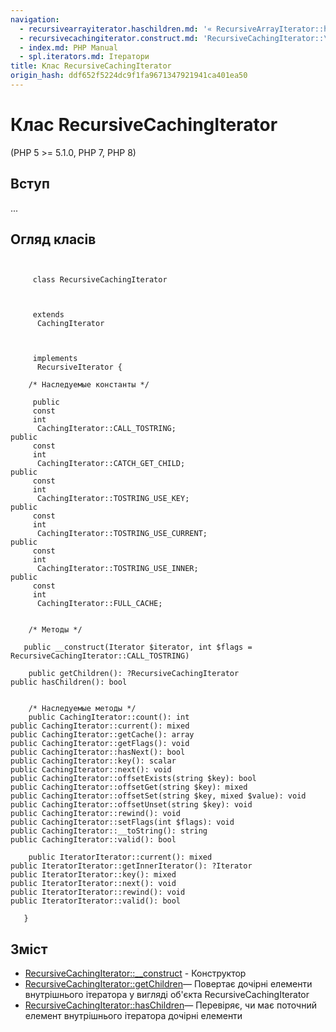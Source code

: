 ```yaml
---
navigation:
  - recursivearrayiterator.haschildren.md: '« RecursiveArrayIterator::hasChildren'
  - recursivecachingiterator.construct.md: 'RecursiveCachingIterator::\_\_construct »'
  - index.md: PHP Manual
  - spl.iterators.md: Ітератори
title: Клас RecursiveCachingIterator
origin_hash: ddf652f5224dc9f1fa9671347921941ca401ea50
---
```

# Клас RecursiveCachingIterator

(PHP 5 >= 5.1.0, PHP 7, PHP 8)

## Вступ

...

## Огляд класів

```classsynopsis

    
     class RecursiveCachingIterator
    

    
     extends
      CachingIterator
    

    
     implements
      RecursiveIterator {

    /* Наследуемые константы */
    
     public
     const
     int
      CachingIterator::CALL_TOSTRING;
public
     const
     int
      CachingIterator::CATCH_GET_CHILD;
public
     const
     int
      CachingIterator::TOSTRING_USE_KEY;
public
     const
     int
      CachingIterator::TOSTRING_USE_CURRENT;
public
     const
     int
      CachingIterator::TOSTRING_USE_INNER;
public
     const
     int
      CachingIterator::FULL_CACHE;


    /* Методы */
    
   public __construct(Iterator $iterator, int $flags = RecursiveCachingIterator::CALL_TOSTRING)

    public getChildren(): ?RecursiveCachingIterator
public hasChildren(): bool


    /* Наследуемые методы */
    public CachingIterator::count(): int
public CachingIterator::current(): mixed
public CachingIterator::getCache(): array
public CachingIterator::getFlags(): void
public CachingIterator::hasNext(): bool
public CachingIterator::key(): scalar
public CachingIterator::next(): void
public CachingIterator::offsetExists(string $key): bool
public CachingIterator::offsetGet(string $key): mixed
public CachingIterator::offsetSet(string $key, mixed $value): void
public CachingIterator::offsetUnset(string $key): void
public CachingIterator::rewind(): void
public CachingIterator::setFlags(int $flags): void
public CachingIterator::__toString(): string
public CachingIterator::valid(): bool

    public IteratorIterator::current(): mixed
public IteratorIterator::getInnerIterator(): ?Iterator
public IteratorIterator::key(): mixed
public IteratorIterator::next(): void
public IteratorIterator::rewind(): void
public IteratorIterator::valid(): bool

   }
```

## Зміст

-   [RecursiveCachingIterator::\_\_construct](recursivecachingiterator.construct.md) \- Конструктор
-   [RecursiveCachingIterator::getChildren](recursivecachingiterator.getchildren.md)— Повертає дочірні елементи внутрішнього ітератора у вигляді об'єкта RecursiveCachingIterator
-   [RecursiveCachingIterator::hasChildren](recursivecachingiterator.haschildren.md)— Перевіряє, чи має поточний елемент внутрішнього ітератора дочірні елементи
